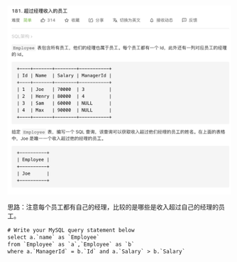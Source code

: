 ![](../images/lc181.png)

思路：注意每个员工都有自己的经理，比较的是哪些是收入超过自己的经理的员工。

```mysql
# Write your MySQL query statement below
select a.`name` as `Employee`
from `Employee` as `a`,`Employee` as `b` 
where a.`ManagerId` = b.`Id` and a.`Salary` > b.`Salary`
```
